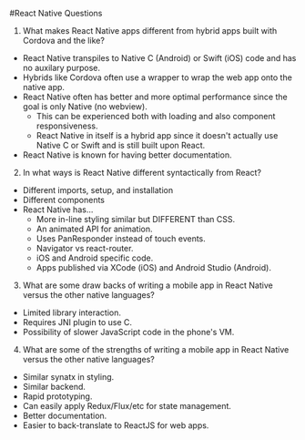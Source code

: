 #React Native Questions

1. What makes React Native apps different from hybrid apps built with Cordova and the like?
  - React Native transpiles to Native C (Android) or Swift (iOS) code and has no auxilary purpose.
  - Hybrids like Cordova often use a wrapper to wrap the web app onto the native app.
  - React Native often has better and more optimal performance since the goal is only Native 
    (no webview). 
    - This can be experienced both with loading and also component responsiveness.
    - React Native in itself is a hybrid app since it doesn't actually use Native C or Swift and is
      still built upon React.
  - React Native is known for having better documentation.

2. In what ways is React Native different syntactically from React?
  - Different imports, setup, and installation
  - Different components
  - React Native has... 
     - More in-line styling similar but DIFFERENT than CSS.
     - An animated API for animation.
     - Uses PanResponder instead of touch events.
     - Navigator vs react-router.
     - iOS and Android specific code.
     - Apps published via XCode (iOS) and Android Studio (Android).

3. What are some draw backs of writing a mobile app in React Native versus the other native languages?
  - Limited library interaction.
  - Requires JNI plugin to use C. 
  - Possibility of slower JavaScript code in the phone's VM.

4. What are some of the strengths of writing a mobile app in React Native versus the other native languages?
  - Similar synatx in styling.
  - Similar backend.
  - Rapid prototyping.
  - Can easily apply Redux/Flux/etc for state management.
  - Better documentation. 
  - Easier to back-translate to ReactJS for web apps.